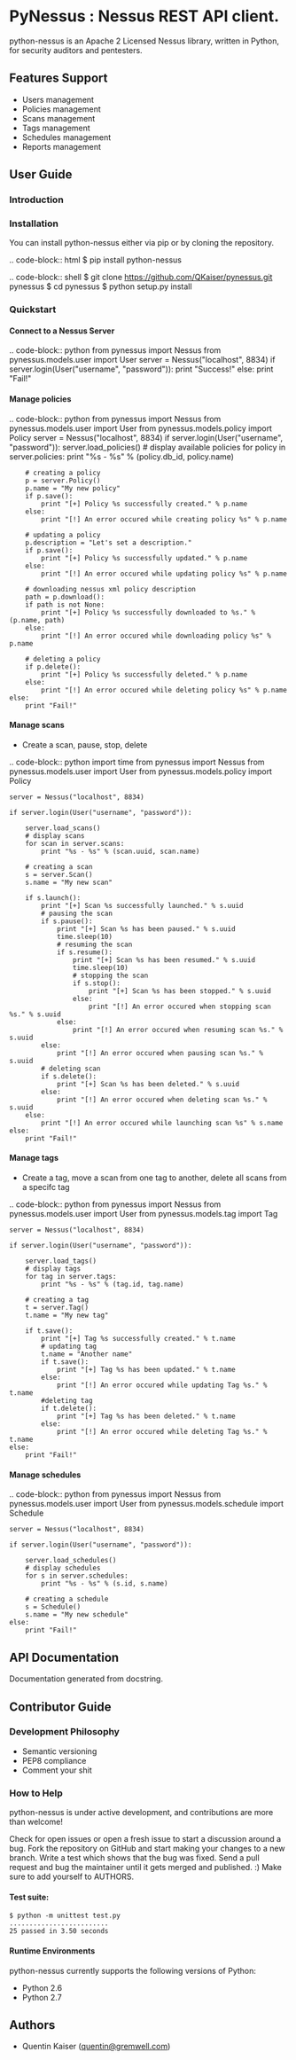 # PyNessus : Nessus REST API client.

python-nessus is an Apache 2 Licensed Nessus library, written in Python, for security auditors and pentesters.

## Features Support

* Users management
* Policies management
* Scans management
* Tags management
* Schedules management
* Reports management

## User Guide

### Introduction

### Installation

You can install python-nessus either via pip or by cloning the repository.

.. code-block:: html
    $ pip install python-nessus


.. code-block:: shell
    $ git clone https://github.com/QKaiser/pynessus.git pynessus
    $ cd pynessus
    $ python setup.py install


### Quickstart

#### Connect to a Nessus Server

.. code-block:: python
    from pynessus import Nessus
    from pynessus.models.user import User
    server = Nessus("localhost", 8834)
    if server.login(User("username", "password")):
        print "Success!"
    else:
        print "Fail!"


#### Manage policies

.. code-block:: python
    from pynessus import Nessus
    from pynessus.models.user import User
    from pynessus.models.policy import Policy
    server = Nessus("localhost", 8834)
    if server.login(User("username", "password")):
        server.load_policies()
        # display available policies
        for policy in server.policies:
            print "%s - %s" % (policy.db_id, policy.name)
            
        # creating a policy
        p = server.Policy()
        p.name = "My new policy"
        if p.save():
            print "[+] Policy %s successfully created." % p.name
        else:
            print "[!] An error occured while creating policy %s" % p.name
            
        # updating a policy
        p.description = "Let's set a description."
        if p.save():
            print "[+] Policy %s successfully updated." % p.name
        else:
            print "[!] An error occured while updating policy %s" % p.name
    
        # downloading nessus xml policy description
        path = p.download():
        if path is not None:
            print "[+] Policy %s successfully downloaded to %s." % (p.name, path)
        else:
            print "[!] An error occured while downloading policy %s" % p.name
        
        # deleting a policy
        if p.delete():
            print "[+] Policy %s successfully deleted." % p.name
        else:
            print "[!] An error occured while deleting policy %s" % p.name
    else:
        print "Fail!"

#### Manage scans

* Create a scan, pause, stop, delete

.. code-block:: python
    import time
    from pynessus import Nessus
    from pynessus.models.user import User
    from pynessus.models.policy import Policy
    
    server = Nessus("localhost", 8834)
    
    if server.login(User("username", "password")):
    
        server.load_scans()
        # display scans
        for scan in server.scans:
            print "%s - %s" % (scan.uuid, scan.name)
            
        # creating a scan
        s = server.Scan()
        s.name = "My new scan"
    
        if s.launch():
            print "[+] Scan %s successfully launched." % s.uuid
            # pausing the scan
            if s.pause():
                print "[+] Scan %s has been paused." % s.uuid
                time.sleep(10)
                # resuming the scan
                if s.resume():
                    print "[+] Scan %s has been resumed." % s.uuid
                    time.sleep(10)
                    # stopping the scan
                    if s.stop():
                        print "[+] Scan %s has been stopped." % s.uuid
                    else:
                        print "[!] An error occured when stopping scan %s." % s.uuid 
                else:
                    print "[!] An error occured when resuming scan %s." % s.uuid 
            else:
                print "[!] An error occured when pausing scan %s." % s.uuid         
            # deleting scan
            if s.delete():
                print "[+] Scan %s has been deleted." % s.uuid
            else:
                print "[!] An error occured when deleting scan %s." % s.uuid 
        else:
            print "[!] An error occured while launching scan %s" % s.name
    else:
        print "Fail!"


#### Manage tags

* Create a tag, move a scan from one tag to another, delete all scans from a specifc tag

.. code-block:: python
    from pynessus import Nessus
    from pynessus.models.user import User
    from pynessus.models.tag import Tag
    
    server = Nessus("localhost", 8834)
    
    if server.login(User("username", "password")):
    
        server.load_tags()
        # display tags
        for tag in server.tags:
            print "%s - %s" % (tag.id, tag.name)
            
        # creating a tag
        t = server.Tag()
        t.name = "My new tag"
    
        if t.save():
            print "[+] Tag %s successfully created." % t.name
            # updating tag
            t.name = "Another name"
            if t.save():
                print "[+] Tag %s has been updated." % t.name
            else:
                print "[!] An error occured while updating Tag %s." % t.name
            #deleting tag
            if t.delete():
                print "[+] Tag %s has been deleted." % t.name
            else:
                print "[!] An error occured while deleting Tag %s." % t.name
    else:
        print "Fail!"

#### Manage schedules


.. code-block:: python
    from pynessus import Nessus
    from pynessus.models.user import User
    from pynessus.models.schedule import Schedule
    
    server = Nessus("localhost", 8834)
    
    if server.login(User("username", "password")):
    
        server.load_schedules()
        # display schedules
        for s in server.schedules:
            print "%s - %s" % (s.id, s.name)
            
        # creating a schedule
        s = Schedule()
        s.name = "My new schedule"
    else:
        print "Fail!"

## API Documentation

Documentation generated from docstring.

## Contributor Guide

### Development Philosophy

* Semantic versioning
* PEP8 compliance
* Comment your shit

### How to Help

python-nessus is under active development, and contributions are more than welcome!

Check for open issues or open a fresh issue to start a discussion around a bug.
Fork the repository on GitHub and start making your changes to a new branch.
Write a test which shows that the bug was fixed.
Send a pull request and bug the maintainer until it gets merged and published. :) Make sure to add yourself to AUTHORS.

#### Test suite:

```
$ python -m unittest test.py
.........................
25 passed in 3.50 seconds
```

#### Runtime Environments

python-nessus currently supports the following versions of Python:

* Python 2.6
* Python 2.7

## Authors

* Quentin Kaiser (quentin@gremwell.com)